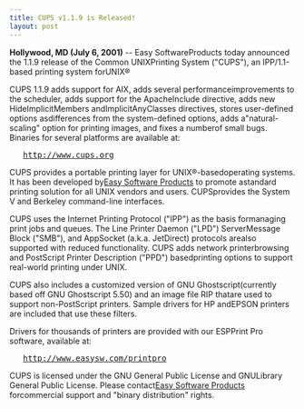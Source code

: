```yaml
---
title: CUPS v1.1.9 is Released!
layout: post
---
```


<P><B>Hollywood, MD (July 6, 2001)</B> -- Easy SoftwareProducts today announced the 1.1.9 release of the Common UNIXPrinting System ("CUPS"), an IPP/1.1-based printing system forUNIX®<P>CUPS 1.1.9 adds support for AIX, adds several performanceimprovements to the scheduler, adds support for the ApacheInclude directive, adds new HideImplicitMembers andImplicitAnyClasses directives, stores user-defined options asdifferences from the system-defined options, adds a"natural-scaling" option for printing images, and fixes a numberof small bugs. Binaries for several platforms are available at:<UL><PRE><A HREF="http://www.cups.org">http://www.cups.org</A></PRE></UL><P>CUPS provides a portable printing layer for UNIX®-basedoperating systems. It has been developed by<A HREF="http://www.easysw.com">Easy Software Products</A> to promote astandard printing solution for all UNIX vendors and users. CUPSprovides the System V and Berkeley command-line interfaces.<P>CUPS uses the Internet Printing Protocol ("IPP") as the basis formanaging print jobs and queues. The Line Printer Daemon ("LPD") ServerMessage Block ("SMB"), and AppSocket (a.k.a. JetDirect) protocols arealso supported with reduced functionality. CUPS adds network printerbrowsing and PostScript Printer Description ("PPD") basedprinting options to support real-world printing under UNIX.<P>CUPS also includes a customized version of GNU Ghostscript(currently based off GNU Ghostscript 5.50) and an image file RIP thatare used to support non-PostScript printers. Sample drivers for HP andEPSON printers are included that use these filters.<P>Drivers for thousands of printers are provided with our ESPPrint Pro software, available at:<UL><PRE><A HREF="http://www.easysw.com/printpro">http://www.easysw.com/printpro</A></PRE></UL><P>CUPS is licensed under the GNU General Public License and GNULibrary General Public License.  Please contact<A HREF="mailto:info@easysw.com">Easy Software Products</A> forcommercial support and "binary distribution" rights.
